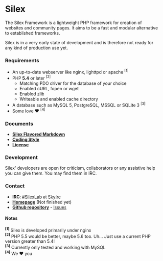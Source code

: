 Silex
=====

The Silex Framework is a lightweight PHP framework for creation of websites and community pages. 
It aims to be a fast and modular alternative to established frameworks.

Silex is in a very early state of development and is therefore not ready for any kind of production use yet.

### Requirements
* An up-to-date webserver like nginx, lighttpd or apache <sup>[1]</sup>
* PHP __5.4__ or later <sup>[2]</sup>
	* Matching PDO driver for the database of your choice
	* Enabled cURL, fopen or wget
	* Enabled zlib
	* Writeable and enabled cache directory
* A database such as MySQL 5, PostgreSQL, MSSQL or SQLite 3 <sup>[3]</sup>
* Some love ♥ <sup>[4]</sup>

### Documents
* __[Silex Flavored Markdown](https://rawgithub.com/SilexLab/Silex/master/docs/silex-flavored-markdown-de.html)__
* __[Coding Style](https://github.com/SilexLab/Silex/blob/master/docs/coding-style.md)__
* __[License](http://opensource.org/licenses/gpl-3.0.html)__

### Development
Silex' developers are open for criticism, collaborators or any assistive help you can give them. You may find them in IRC.

### Contact
* __IRC__: [#SilexLab](http://chat.skyirc.net/?nick=silex_...&channels=SilexLab&prompt=1) at [SkyIrc](http://skyirc.net)
* __[Homepage](https://silexlab.org/)__ (Not finished yet)
* __[Github repository](https://github.com/SilexLab/Silex)__ - [Issues](https://github.com/SilexLab/Silex/issues)

#### Notes
__<sup>[1]</sup>__ Silex is developed primarily under nginx<br>
__<sup>[2]</sup>__ PHP 5.5 would be better, maybe 5.6 too. Uh... Just use a current PHP version greater than 5.4!<br>
__<sup>[3]</sup>__ Currently only tested and working with MySQL<br>
__<sup>[4]</sup>__ We ♥ you
